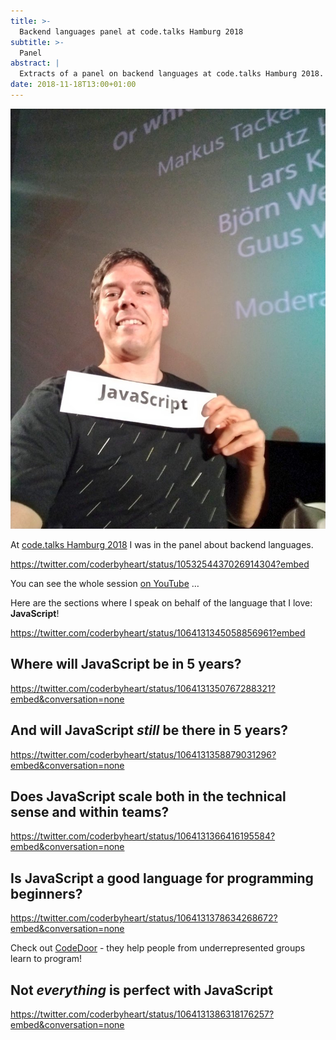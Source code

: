 ```yaml
---
title: >-
  Backend languages panel at code.talks Hamburg 2018
subtitle: >-
  Panel
abstract: |
  Extracts of a panel on backend languages at code.talks Hamburg 2018.
date: 2018-11-18T13:00+01:00
---
```


![Me representing JavaScript at code.talks 2018](../media/backend-languages-panel-at-code-talks-hamburg-2018.jpg)

At [code.talks Hamburg 2018](https://www.codetalks.de/) I was in the panel about
backend languages.

<https://twitter.com/coderbyheart/status/1053254437026914304?embed>

You can see the whole session
[on YouTube](https://www.youtube.com/watch?v=7n3ROn3yABY) …

Here are the sections where I speak on behalf of the language that I love:
**JavaScript**!

<https://twitter.com/coderbyheart/status/1064131345058856961?embed>

## Where will JavaScript be in 5 years?

<https://twitter.com/coderbyheart/status/1064131350767288321?embed&conversation=none>

## And will JavaScript _still_ be there in 5 years?

<https://twitter.com/coderbyheart/status/1064131358879031296?embed&conversation=none>

## Does JavaScript scale both in the technical sense and within teams?

<https://twitter.com/coderbyheart/status/1064131366416195584?embed&conversation=none>

## Is JavaScript a good language for programming beginners?

<https://twitter.com/coderbyheart/status/1064131378634268672?embed&conversation=none>

Check out [CodeDoor](http://codedoor.org/) - they help people from
underrepresented groups learn to program!

## Not _everything_ is perfect with JavaScript

<https://twitter.com/coderbyheart/status/1064131386318176257?embed&conversation=none>
